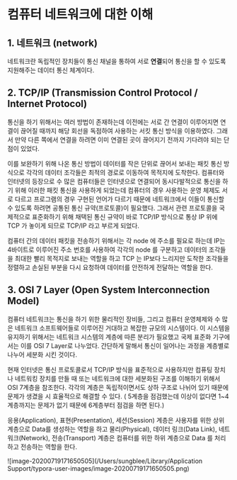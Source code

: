 # 컴퓨터 네트워크에 대한 이해

## 1. 네트워크 (network)

네트워크란 독립적인 장치들이 통신 채널을 통하여 서로 **연결**되어  통신을 할 수 있도록 지원해주는 데이터 통신 체계이다.

## 2. **TCP/IP (Transmission Control Protocol / Internet Protocol)**

통신을 하기 위해서는 여러 방법이 존재하는데 이전에는 서로 간 연결이 이루어지면 연결이 끊어질 때까지 해당 회선을 독점하여 사용하는 서킷 통신 방식을 이용하였다. 그래서 만약 다른 쪽에서 연결을 하려면 이미 연결된 곳이 끊어지기 전까지 기다려야 되는 단점이 있었다.

이를 보완하기 위해 나온 통신 방법이 데이터를 작은 단위로 끊어서 보내는 패킷 통신 방식으로 각각의 데이터 조각들은 최적의 경로로 이동하여 목적지에 도착한다. 컴퓨터와 인터넷의 등장으로 수 많은 컴퓨터들은 인터넷으로 연결되어 동시다발적으로 통신을 하기 위해 이러한 패킷 통신을 사용하게 되었는데 컴퓨터의 경우 사용하는 운영 체제도 서로 다르고 프로그램의 경우 구현된 언어가 다르기 때문에 네트워크에서 이들이 통신할 수 있도록 하려면 공통된 통신 규약(프로토콜)이 필요했다. 그래서 관련 프로토콜을 국제적으로 표준화하기 위해 채택된 통신 규약이 바로 TCP/IP 방식으로 통상 IP 위에 TCP 가 놓이게 되므로 TCP/IP 라고 부르게 되었다.

컴퓨터 간의 데이터 패킷을 전송하기 위해서는 각 node 에 주소를 필요로 하는데 IP는 4바이트로 이루어진 주소 번호를 사용하여 각각의 node 를 구분하고 데이터의 조각들을 최대한 빨리 목적지로 보내는 역할을 하고 TCP 는 IP보다 느리지만 도착한 조각들을 정렬하고 손실된 부분을 다시 요청하여 데이터를 안전하게 전달하는 역할을 한다.

## 3. OSI 7 Layer (Open System Interconnection Model)

컴퓨터 네트워크는 통신을 하기 위한 물리적인 장비들, 그리고 컴퓨터 운영체제와 수 많은 네트워크 소프트웨어들로 이루어진 거대하고 복잡한 규모의 시스템이다. 이 시스템을 유지하기 위해서는 네트워크 시스템의 계층에 따른 분리가 필요했고 국제 표준화 기구에서는 이를 OSI 7 Layer로 나누었다. 간단하게 말해서 통신이 일어나는 과정을 계층별로 나누어 세분화 시킨 것이다.

현재 인터넷은 통신 프로토콜로서 TCP/IP 방식을 표준적으로 사용하지만 컴퓨팅 장치나 네트워킹 장치를 만들 때 또는 네트워크에 대한 세분화된 구조를 이해하기 위해서 OSI 7계층을 참조한다. 각각의 계층은 독립적이면서도 상하 구조로 나뉘어 있기 때문에 문제가 생겼을 시 효율적으로 해결할 수 있다. ( 5계층을 점검했는데 이상이 없다면 1~4계층까지는 문제가 없기 때문에 6계층부터 점검을 하면 된다.)

응용(Application), 표현(Presentation), 세션(Session) 계층은 사용자를 위한 상위 계층으로 Data를 생성하는 역할을 하고 물리(Physical), 데이터 링크(Data Link), 네트워크(Network), 전송(Transport) 계층은 컴퓨터를 위한 하위 계층으로 Data 를 처리하고 전송하는 역할을 한다.

![image-20200719171650505](/Users/sungblee/Library/Application Support/typora-user-images/image-20200719171650505.png)